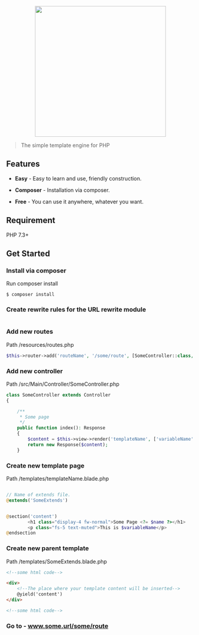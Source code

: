 <p align="center">
    <a href="https://medoo.in" target="_blank"><img width="350" src="https://repository-images.githubusercontent.com/48094950/a69b6180-a1a8-11ea-860f-32cc0caa3d5f"></a>
</p>


> The simple template engine for PHP

## Features

* **Easy** - Easy to learn and use, friendly construction.

* **Composer** - Installation via composer.

* **Free** - You can use it anywhere, whatever you want.

## Requirement

PHP 7.3+

## Get Started

### Install via composer

Run composer install
```
$ composer install
```
### Create rewrite rules for the URL rewrite module
#
### Add new routes
Path /resources/routes.php
```php
$this->router->add('routeName', '/some/route', [SomeController::class, "someMethod"]);
```

### Add new controller
Path /src/Main/Controller/SomeController.php
```php
class SomeController extends Controller
{

    /**
     * Some page
     */
    public function index(): Response
    {
        $content = $this->view->render('templateName', ['variableName' => 'value']);
        return new Response($content);
    }
```

### Create new template page
Path /templates/templateName.blade.php
```php

// Name of extends file.
@extends('SomeExtends')


@section('content')
        <h1 class="display-4 fw-normal">Some Page <?= $name ?></h1>
        <p class="fs-5 text-muted">This is $variableName</p>
@endsection
```


### Create new parent template
Path /templates/SomeExtends.blade.php
```html
<!--some html code-->

<div>
    <!--The place where your template content will be inserted-->
    @yield('content')
</div>

<!--some html code-->
```

### Go to - www.some.url/some/route
